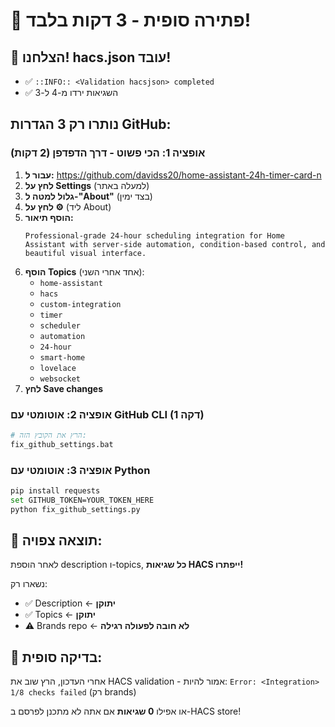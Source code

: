 # 🎯 פתירה סופית - 3 דקות בלבד!

## 🎉 הצלחנו! hacs.json עובד!
- ✅ `::INFO:: <Validation hacsjson> completed` 
- ✅ השגיאות ירדו מ-4 ל-3

## נותרו רק 3 הגדרות GitHub:

### אופציה 1: הכי פשוט - דרך הדפדפן (2 דקות)

1. **עבור ל:** https://github.com/davidss20/home-assistant-24h-timer-card-n
2. **לחץ על Settings** (למעלה באתר)
3. **גלול למטה ל-"About"** (בצד ימין)
4. **לחץ על ⚙️** (ליד About)
5. **הוסף תיאור:**
   ```
   Professional-grade 24-hour scheduling integration for Home Assistant with server-side automation, condition-based control, and beautiful visual interface.
   ```
6. **הוסף Topics** (אחד אחרי השני):
   - `home-assistant`
   - `hacs`
   - `custom-integration`
   - `timer`
   - `scheduler`
   - `automation`
   - `24-hour`
   - `smart-home`
   - `lovelace`
   - `websocket`
7. **לחץ Save changes**

### אופציה 2: אוטומטי עם GitHub CLI (1 דקה)

```bash
# הרץ את הקובץ הזה:
fix_github_settings.bat
```

### אופציה 3: אוטומטי עם Python

```bash
pip install requests
set GITHUB_TOKEN=YOUR_TOKEN_HERE
python fix_github_settings.py
```

## 🎯 תוצאה צפויה:
לאחר הוספת description ו-topics, **כל שגיאות HACS ייפתרו!**

נשארו רק:
- ✅ Description ← **יתוקן**
- ✅ Topics ← **יתוקן** 
- ⚠️ Brands repo ← **לא חובה לפעולה רגילה**

## 🚀 בדיקה סופית:
אחרי העדכון, הרץ שוב את HACS validation - אמור להיות:
`Error: <Integration> 1/8 checks failed` (רק brands)

או אפילו **0 שגיאות** אם אתה לא מתכנן לפרסם ב-HACS store!

